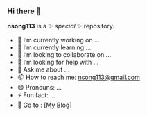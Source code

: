 ### Hi there 👋

**nsong113** is a ✨ _special_ ✨ repository.

- 🔭 I’m currently working on ...
- 🌱 I’m currently learning ...
- 👯 I’m looking to collaborate on ...
- 🤔 I’m looking for help with ...
- 💬 Ask me about ...
- 📫 How to reach me: nsong113@gmail.com
- 😄 Pronouns: ...
- ⚡ Fun fact: ...
- 🌈 Go to : [<a href="https://nsong113.tistory.com/category">My Blog</a>]

